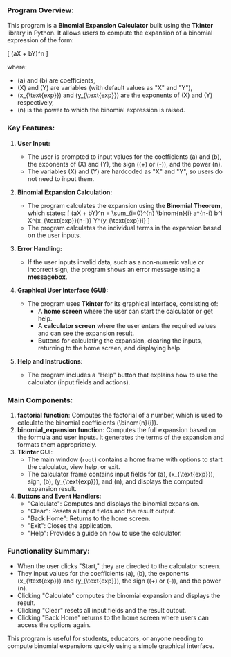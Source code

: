 ### **Program Overview:**
This program is a **Binomial Expansion Calculator** built using the **Tkinter** library in Python. It allows users to compute the expansion of a binomial expression of the form:

\[
(aX + bY)^n
\]

where:
- \(a\) and \(b\) are coefficients,
- \(X\) and \(Y\) are variables (with default values as "X" and "Y"),
- \(x_{\text{exp}}\) and \(y_{\text{exp}}\) are the exponents of \(X\) and \(Y\) respectively,
- \(n\) is the power to which the binomial expression is raised.

### **Key Features:**
1. **User Input:**
   - The user is prompted to input values for the coefficients \(a\) and \(b\), the exponents of \(X\) and \(Y\), the sign (\(+\) or \(-\)), and the power \(n\).
   - The variables \(X\) and \(Y\) are hardcoded as "X" and "Y", so users do not need to input them.

2. **Binomial Expansion Calculation:**
   - The program calculates the expansion using the **Binomial Theorem**, which states:
     \[
     (aX + bY)^n = \sum_{i=0}^{n} \binom{n}{i} a^{n-i} b^i X^{x_{\text{exp}}(n-i)} Y^{y_{\text{exp}}i}
     \]
   - The program calculates the individual terms in the expansion based on the user inputs.

3. **Error Handling:**
   - If the user inputs invalid data, such as a non-numeric value or incorrect sign, the program shows an error message using a **messagebox**.

4. **Graphical User Interface (GUI):**
   - The program uses **Tkinter** for its graphical interface, consisting of:
     - A **home screen** where the user can start the calculator or get help.
     - A **calculator screen** where the user enters the required values and can see the expansion result.
     - Buttons for calculating the expansion, clearing the inputs, returning to the home screen, and displaying help.

5. **Help and Instructions:**
   - The program includes a "Help" button that explains how to use the calculator (input fields and actions).

### **Main Components:**
1. **factorial function**: Computes the factorial of a number, which is used to calculate the binomial coefficients \(\binom{n}{i}\).
2. **binomial_expansion function**: Computes the full expansion based on the formula and user inputs. It generates the terms of the expansion and formats them appropriately.
3. **Tkinter GUI**: 
   - The main window (`root`) contains a home frame with options to start the calculator, view help, or exit.
   - The calculator frame contains input fields for \(a\), \(x_{\text{exp}}\), sign, \(b\), \(y_{\text{exp}}\), and \(n\), and displays the computed expansion result.
4. **Buttons and Event Handlers**: 
   - "Calculate": Computes and displays the binomial expansion.
   - "Clear": Resets all input fields and the result output.
   - "Back Home": Returns to the home screen.
   - "Exit": Closes the application.
   - "Help": Provides a guide on how to use the calculator.

### **Functionality Summary:**
- When the user clicks "Start," they are directed to the calculator screen.
- They input values for the coefficients \(a\), \(b\), the exponents \(x_{\text{exp}}\) and \(y_{\text{exp}}\), the sign (\(+\) or \(-\)), and the power \(n\).
- Clicking "Calculate" computes the binomial expansion and displays the result.
- Clicking "Clear" resets all input fields and the result output.
- Clicking "Back Home" returns to the home screen where users can access the options again.

This program is useful for students, educators, or anyone needing to compute binomial expansions quickly using a simple graphical interface.
